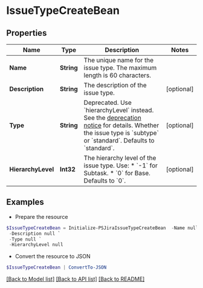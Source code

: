 # IssueTypeCreateBean
## Properties

Name | Type | Description | Notes
------------ | ------------- | ------------- | -------------
**Name** | **String** | The unique name for the issue type. The maximum length is 60 characters. | 
**Description** | **String** | The description of the issue type. | [optional] 
**Type** | **String** | Deprecated. Use &#x60;hierarchyLevel&#x60; instead. See the [deprecation notice](https://community.developer.atlassian.com/t/deprecation-of-the-epic-link-parent-link-and-other-related-fields-in-rest-apis-and-webhooks/54048) for details.  Whether the issue type is &#x60;subtype&#x60; or &#x60;standard&#x60;. Defaults to &#x60;standard&#x60;. | [optional] 
**HierarchyLevel** | **Int32** | The hierarchy level of the issue type. Use:   *  &#x60;-1&#x60; for Subtask.  *  &#x60;0&#x60; for Base.  Defaults to &#x60;0&#x60;. | [optional] 

## Examples

- Prepare the resource
```powershell
$IssueTypeCreateBean = Initialize-PSJiraIssueTypeCreateBean  -Name null `
 -Description null `
 -Type null `
 -HierarchyLevel null
```

- Convert the resource to JSON
```powershell
$IssueTypeCreateBean | ConvertTo-JSON
```

[[Back to Model list]](../README.md#documentation-for-models) [[Back to API list]](../README.md#documentation-for-api-endpoints) [[Back to README]](../README.md)

